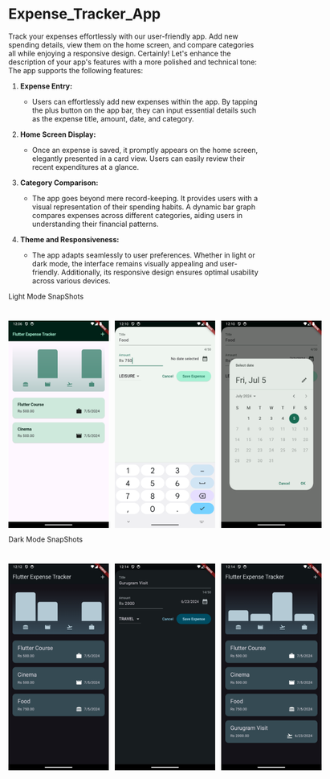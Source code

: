 # Expense_Tracker_App
Track your expenses effortlessly with our user-friendly app. Add new spending details, view them on the home screen, and compare categories all while enjoying a responsive design.
Certainly! Let's enhance the description of your app's features with a more polished and technical tone:
The app supports the following features:

1. **Expense Entry:**
   - Users can effortlessly add new expenses within the app. By tapping the plus button on the app bar, they can input essential details such as the expense title, amount, date, and category.

2. **Home Screen Display:**
   - Once an expense is saved, it promptly appears on the home screen, elegantly presented in a card view. Users can easily review their recent expenditures at a glance.

3. **Category Comparison:**
   - The app goes beyond mere record-keeping. It provides users with a visual representation of their spending habits. A dynamic bar graph compares expenses across different categories, aiding users in understanding their financial patterns.

4. **Theme and Responsiveness:**
   - The app adapts seamlessly to user preferences. Whether in light or dark mode, the interface remains visually appealing and user-friendly. Additionally, its responsive design ensures optimal usability across various devices.

<p style="margin-bottom: 40px;">
Light Mode SnapShots
</p>
<p style="margin-bottom: 40px;">
<div style="display: flex; flex-direction: row;">
  <img src="https://github.com/ananyarastogi2004/Expense_Tracker_App/blob/main/images/Light%20Home.png" alt="Home Screen" width="200" />
   &nbsp;&nbsp;&nbsp;
  <img src="https://github.com/ananyarastogi2004/Expense_Tracker_App/blob/main/images/Light%20Modal%20Sheet.png" alt="Adding New Expense" width="200" />
   &nbsp;&nbsp;&nbsp;
  <img src="https://github.com/ananyarastogi2004/Expense_Tracker_App/blob/main/images/Date%20Picker.png" alt="Date Picker" width="200" />
</div>
</p>
<p style="margin-bottom: 40px;">
Dark Mode SnapShots
</p>
<p style="margin-bottom: 40px;">
<div style="display: flex; flex-direction: row;">
  <img src="https://github.com/ananyarastogi2004/Expense_Tracker_App/blob/main/images/Dark%20Home.png" alt="Home Screen" width="200" />
   &nbsp;&nbsp;&nbsp;
  <img src="https://github.com/ananyarastogi2004/Expense_Tracker_App/blob/main/images/Dark%20Modal%20Sheet.png" alt="Adding New Expense" width="200" />
   &nbsp;&nbsp;&nbsp;
  <img src="https://github.com/ananyarastogi2004/Expense_Tracker_App/blob/main/images/Dark%20Home%202.png" alt="Home Screen after adding new Expense" width="200" />
</div>
</p>


